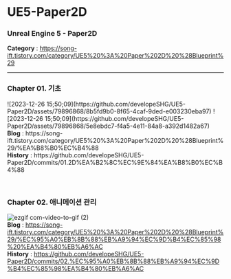 # UE5-Paper2D
<h3>Unreal Engine 5 - Paper2D</h3>

<b>Category</b> : https://song-ift.tistory.com/category/UE5%20%3A%20Paper%202D%20%28Blueprint%29

<hr size="5">

<h3>Chapter 01. 기초</h3>
![2023-12-26 15;50;09](https://github.com/developeSHG/UE5-Paper2D/assets/79896868/8b5fd9b0-8f65-4caf-9ded-e003230eba97)
![2023-12-26 15;50;09](https://github.com/developeSHG/UE5-Paper2D/assets/79896868/5e8ebdc7-f4a5-4e11-84a8-a392d1482a67)
<b>Blog</b> : https://song-ift.tistory.com/category/UE5%20%3A%20Paper%202D%20%28Blueprint%29/%EA%B8%B0%EC%B4%88
<br><b>History</b> : https://github.com/developeSHG/UE5-Paper2D/commits/01.2D%EA%B2%8C%EC%9E%84%EA%B8%B0%EC%B4%88

<br><h3>Chapter 02. 애니메이션 관리</h3>
![ezgif com-video-to-gif (2)](https://github.com/developeSHG/DirectX12-Camera_Lighting/assets/79896868/56e9ead4-b9bb-4fb0-a3e3-0bb4aa44a2b8)
<br><b>Blog</b> : https://song-ift.tistory.com/category/UE5%20%3A%20Paper%202D%20%28Blueprint%29/%EC%95%A0%EB%8B%88%EB%A9%94%EC%9D%B4%EC%85%98%20%EA%B4%80%EB%A6%AC
<br><b>History</b> : https://github.com/developeSHG/UE5-Paper2D/commits/02.%EC%95%A0%EB%8B%88%EB%A9%94%EC%9D%B4%EC%85%98%EA%B4%80%EB%A6%AC
